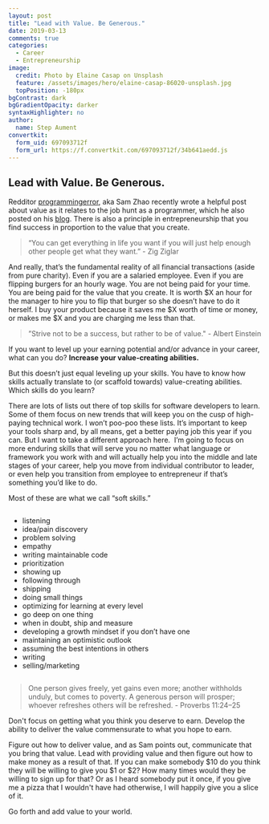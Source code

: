 ```yaml
---
layout: post
title: "Lead with Value. Be Generous."
date: 2019-03-13
comments: true
categories:
  - Career
  - Entrepreneurship
image:
  credit: Photo by Elaine Casap on Unsplash
  feature: /assets/images/hero/elaine-casap-86020-unsplash.jpg
  topPosition: -180px
bgContrast: dark
bgGradientOpacity: darker
syntaxHighlighter: no
author:
  name: Step Aument
convertkit:
  form_uid: 697093712f
  form_url: https://f.convertkit.com/697093712f/34b641aedd.js
---
```


<style>
  ul {
    list-style-type: unset;
    margin: 2em;
    padding: unset;
  }
</style>

## Lead with Value. Be Generous.

Redditor [programmingerror](https://www.reddit.com/user/programmingerror), aka Sam Zhao recently wrote a helpful post about value as it relates to the job hunt as a programmer, which he also posted on his [blog](https://ilovecomputering.com/the-most-important-thing-to-understand-in-job-searching-value/). There is also a principle in entrepreneurship that you find success in proportion to the value that you create.

<blockquote class="largeQuote">“You can get everything in life you want if you will just help enough other people get what they want.” - Zig Ziglar</blockquote>

And really, that’s the fundamental reality of all financial transactions (aside from pure charity). Even if you are a salaried employee. Even if you are flipping burgers for an hourly wage. You are not being paid for your time. You are being paid for the value that you create. It is worth $X an hour for the manager to hire you to flip that burger so she doesn’t have to do it herself. I buy your product because it saves me $X worth of time or money, or makes me $X and you are charging me less than that.

> ”Strive not to be a success, but rather to be of value." - Albert Einstein

If you want to level up your earning potential and/or advance in your career, what can you do? **Increase your value-creating abilities.**

But this doesn’t just equal leveling up your skills. You have to know how skills actually translate to (or scaffold towards) value-creating abilities. Which skills do you learn?

There are lots of lists out there of top skills for software developers to learn. Some of them focus on new trends that will keep you on the cusp of high-paying technical work. I won’t poo-poo these lists. It’s important to keep your tools sharp and, by all means, get a better paying job this year if you can. But I want to take a different approach here.
 I’m going to focus on more enduring skills that will serve you no matter what language or framework you work with and will actually help you into the middle and late stages of your career, help you move from individual contributor to leader, or even help you transition from employee to entrepreneur if that’s something you’d like to do.

Most of these are what we call “soft skills.”

- listening
- idea/pain discovery
- problem solving
- empathy
- writing maintainable code
- prioritization
- showing up
- following through
- shipping
- doing small things
- optimizing for learning at every level
- go deep on one thing
- when in doubt, ship and measure
- developing a growth mindset if you don’t have one
- maintaining an optimistic outlook
- assuming the best intentions in others
- writing
- selling/marketing


<blockquote class="largeQuote">One person gives freely, yet gains even more;  another withholds unduly, but comes to poverty. A generous person will prosper;  whoever refreshes others will be refreshed.  - Proverbs 11:24–25</blockquote>

Don't focus on getting what you think you deserve to earn. Develop the ability to deliver the value commensurate to what you hope to earn.

Figure out how to deliver value, and as Sam points out, communicate that you bring that value. Lead with providing value and then figure out how to make money as a result of that. If you can make somebody $10 do you think they will be willing to give you $1 or $2? How many times would they be willing to sign up for that? Or as I heard somebody put it once, if you give me a pizza that I wouldn't have had otherwise, I will happily give you a slice of it.

Go forth and add value to your world.
